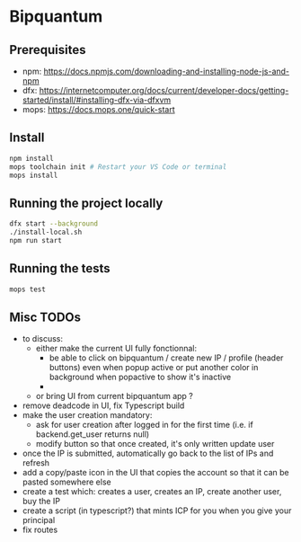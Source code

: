 # Bipquantum

## Prerequisites

- npm: https://docs.npmjs.com/downloading-and-installing-node-js-and-npm
- dfx: https://internetcomputer.org/docs/current/developer-docs/getting-started/install/#installing-dfx-via-dfxvm
- mops: https://docs.mops.one/quick-start

## Install
```bash
npm install
mops toolchain init # Restart your VS Code or terminal
mops install
```

## Running the project locally

```bash
dfx start --background
./install-local.sh
npm run start
```

## Running the tests

```bash
mops test
```

## Misc TODOs
- to discuss:
    - either make the current UI fully fonctionnal:
        - be able to click on bipquantum / create new IP / profile (header buttons) even when popup active or put another color in background when popactive to show it's inactive
        -
    - or bring UI from current bipquantum app ?
- remove deadcode in UI, fix Typescript build 
- make the user creation mandatory: 
    - ask for user creation after logged in for the first time (i.e. if backend.get_user returns null)
    - modify button so that once created, it's only written update user
- once the IP is submitted, automatically go back to the list of IPs and refresh
- add a copy/paste icon in the UI that copies the account so that it can be pasted somewhere else
- create a test which: creates a user, creates an IP, create another user, buy the IP
- create a script (in typescript?) that mints ICP for you when you give your principal 
- fix routes
